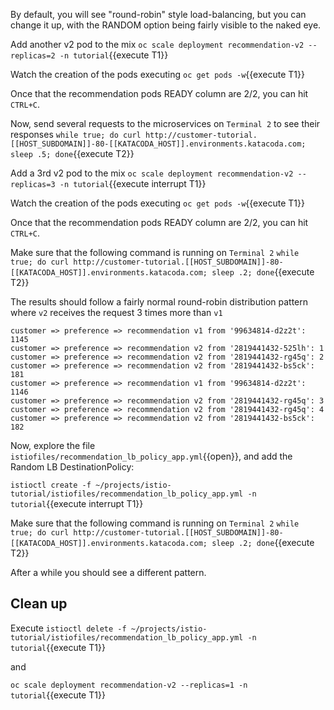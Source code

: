 By default, you will see "round-robin" style load-balancing, but you can change it up, with the RANDOM option being fairly visible to the naked eye.

Add another v2 pod to the mix `oc scale deployment recommendation-v2 --replicas=2 -n tutorial`{{execute T1}}

Watch the creation of the pods executing `oc get pods -w`{{execute T1}}

Once that the recommendation pods READY column are 2/2, you can hit `CTRL+C`. 

Now, send several requests to the microservices on `Terminal 2` to see their responses
`while true; do curl http://customer-tutorial.[[HOST_SUBDOMAIN]]-80-[[KATACODA_HOST]].environments.katacoda.com; sleep .5; done`{{execute T2}}

Add a 3rd v2 pod to the mix `oc scale deployment recommendation-v2 --replicas=3 -n tutorial`{{execute interrupt T1}}

Watch the creation of the pods executing `oc get pods -w`{{execute T1}}

Once that the recommendation pods READY column are 2/2, you can hit `CTRL+C`. 

Make sure that the following command is running on `Terminal 2` `while true; do curl http://customer-tutorial.[[HOST_SUBDOMAIN]]-80-[[KATACODA_HOST]].environments.katacoda.com; sleep .2; done`{{execute T2}}

The results should follow a fairly normal round-robin distribution pattern where `v2` receives the request 3 times more than `v1`

```
customer => preference => recommendation v1 from '99634814-d2z2t': 1145
customer => preference => recommendation v2 from '2819441432-525lh': 1
customer => preference => recommendation v2 from '2819441432-rg45q': 2
customer => preference => recommendation v2 from '2819441432-bs5ck': 181
customer => preference => recommendation v1 from '99634814-d2z2t': 1146
customer => preference => recommendation v2 from '2819441432-rg45q': 3
customer => preference => recommendation v2 from '2819441432-rg45q': 4
customer => preference => recommendation v2 from '2819441432-bs5ck': 182
```

Now, explore the file `istiofiles/recommendation_lb_policy_app.yml`{{open}}, and add the Random LB DestinationPolicy:

`istioctl create -f ~/projects/istio-tutorial/istiofiles/recommendation_lb_policy_app.yml -n tutorial`{{execute interrupt T1}}

Make sure that the following command is running on `Terminal 2` `while true; do curl http://customer-tutorial.[[HOST_SUBDOMAIN]]-80-[[KATACODA_HOST]].environments.katacoda.com; sleep .2; done`{{execute T2}}

After a while you should see a different pattern.

## Clean up

Execute `istioctl delete -f ~/projects/istio-tutorial/istiofiles/recommendation_lb_policy_app.yml -n tutorial`{{execute T1}}

and 

`oc scale deployment recommendation-v2 --replicas=1 -n tutorial`{{execute T1}}